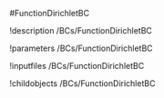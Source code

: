 <!-- MOOSE Object Documentation Stub: Remove this when content is added. -->
#FunctionDirichletBC

!description /BCs/FunctionDirichletBC

!parameters /BCs/FunctionDirichletBC

!inputfiles /BCs/FunctionDirichletBC

!childobjects /BCs/FunctionDirichletBC

